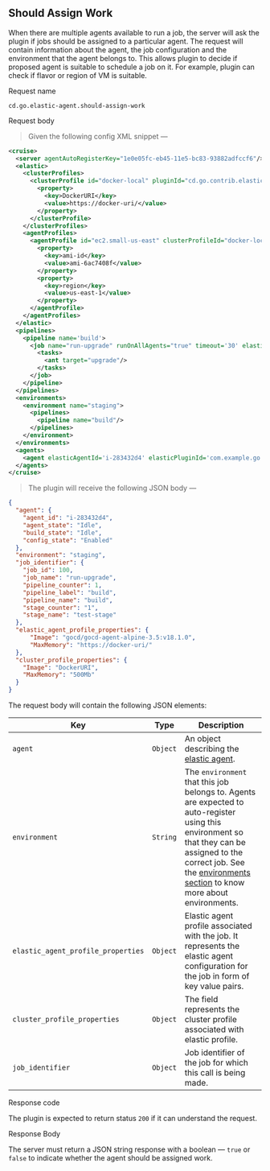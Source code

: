 ## Should Assign Work

When there are multiple agents available to run a job, the server will ask the plugin if jobs should be assigned to a particular agent. The request will contain information about the agent, the job configuration and the environment that the agent belongs to.
This allows plugin to decide if proposed agent is suitable to schedule a job on it. For example, plugin can check if flavor or region of VM is suitable.

<p class='request-name-heading'>Request name</p>

`cd.go.elastic-agent.should-assign-work`

<p class='request-body-heading'>Request body</p>

> Given the following config XML snippet —

```xml
<cruise>
  <server agentAutoRegisterKey="1e0e05fc-eb45-11e5-bc83-93882adfccf6"/>
  <elastic>
    <clusterProfiles>
      <clusterProfile id="docker-local" pluginId="cd.go.contrib.elastic-agent.docker">
        <property>
          <key>DockerURI</key>
          <value>https://docker-uri/</value>
        </property>
      </clusterProfile>
    </clusterProfiles>
    <agentProfiles>
      <agentProfile id="ec2.small-us-east" clusterProfileId="docker-local">
        <property>
          <key>ami-id</key>
          <value>ami-6ac7408f</value>
        </property>
        <property>
          <key>region</key>
          <value>us-east-1</value>
        </property>
      </agentProfile>
    </agentProfiles>
  </elastic>
  <pipelines>
    <pipeline name='build'>
      <job name="run-upgrade" runOnAllAgents="true" timeout='30' elasticProfileId="ec2.small-us-east">
        <tasks>
          <ant target="upgrade"/>
        </tasks>
      </job>
    </pipeline>
  </pipelines>
  <environments>
    <environment name="staging">
      <pipelines>
        <pipeline name="build"/>
      </pipelines>
    </environment>
  </environments>
  <agents>
    <agent elasticAgentId='i-283432d4' elasticPluginId='com.example.go.testplugin'/>
  </agents>
</cruise>
```

> The plugin will receive the following JSON body —

```json
{
  "agent": {
    "agent_id": "i-283432d4",
    "agent_state": "Idle",
    "build_state": "Idle",
    "config_state": "Enabled"
  },
  "environment": "staging",
  "job_identifier": {
    "job_id": 100,
    "job_name": "run-upgrade",
    "pipeline_counter": 1,
    "pipeline_label": "build",
    "pipeline_name": "build",
    "stage_counter": "1",
    "stage_name": "test-stage"
  },
  "elastic_agent_profile_properties": {
      "Image": "gocd/gocd-agent-alpine-3.5:v18.1.0",
      "MaxMemory": "https://docker-uri/"
  },
  "cluster_profile_properties": {
    "Image": "DockerURI",
    "MaxMemory": "500Mb"
  }
}
```

The request body will contain the following JSON elements:

<p class='attributes-table-follows'></p>

| Key                                | Type     | Description                                                                                                                                                                                                                                                                                          |
| -------------------                | -------- | -----------                                                                                                                                                                                                                                                                                          |
| `agent`                            | `Object` | An object describing the [elastic agent](#elastic-agent-object).                                                                                                                                                                                                                                     |
| `environment`                      | `String` | The `environment` that this job belongs to. Agents are expected to auto-register using this environment so that they can be assigned to the correct job. See the [environments section](https://docs.gocd.org/current/introduction/concepts_in_go.html#environment) to know more about environments. |
| `elastic_agent_profile_properties` | `Object` | Elastic agent profile associated with the job. It represents the elastic agent configuration for the job  in form of key value pairs.                                                                                                                                                                |
| `cluster_profile_properties`       | `Object` | The field represents the cluster profile associated with elastic profile.                                                                                                                                                                                                                            |
| `job_identifier`                   | `Object` | Job identifier of the job for which this call is being made.                                                                                                                                                                                                                                         |

<p class='response-code-heading'>Response code</p>

The plugin is expected to return status `200` if it can understand the request.

<p class='response-body-heading'>Response Body</p>

The server must return a JSON string response with a boolean — `true` or `false` to indicate whether the agent should be assigned work.
